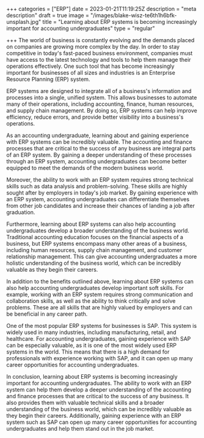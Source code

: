+++
categories = ["ERP"]
date = 2023-01-21T11:19:25Z
description = "meta description"
draft = true
image = "/images/blake-wisz-te6th1h6bfk-unsplash.jpg"
title = "Learning about ERP systems is becoming increasingly important for accounting undergraduates"
type = "regular"

+++
The world of business is constantly evolving and the demands placed on companies are growing more complex by the day. In order to stay competitive in today's fast-paced business environment, companies must have access to the latest technology and tools to help them manage their operations effectively. One such tool that has become increasingly important for businesses of all sizes and industries is an Enterprise Resource Planning (ERP) system.

ERP systems are designed to integrate all of a business's information and processes into a single, unified system. This allows businesses to automate many of their operations, including accounting, finance, human resources, and supply chain management. By doing so, ERP systems can help improve efficiency, reduce errors, and provide better visibility into a business's operations.

As an accounting undergraduate, learning about and gaining experience with ERP systems can be incredibly valuable. The accounting and finance processes that are critical to the success of any business are integral parts of an ERP system. By gaining a deeper understanding of these processes through an ERP system, accounting undergraduates can become better equipped to meet the demands of the modern business world.

Moreover, the ability to work with an ERP system requires strong technical skills such as data analysis and problem-solving. These skills are highly sought after by employers in today's job market. By gaining experience with an ERP system, accounting undergraduates can differentiate themselves from other job candidates and increase their chances of landing a job after graduation.

Furthermore, learning about ERP systems can also help accounting undergraduates develop a broader understanding of the business world. Traditional accounting education focuses on the financial aspects of a business, but ERP systems encompass many other areas of a business, including human resources, supply chain management, and customer relationship management. This can give accounting undergraduates a more holistic understanding of the business world, which can be incredibly valuable as they begin their careers.

In addition to the benefits outlined above, learning about ERP systems can also help accounting undergraduates develop important soft skills. For example, working with an ERP system requires strong communication and collaboration skills, as well as the ability to think critically and solve problems. These are all skills that are highly valued by employers and can be beneficial in any career path.

One of the most popular ERP systems for businesses is SAP. This system is widely used in many industries, including manufacturing, retail, and healthcare. For accounting undergraduates, gaining experience with SAP can be especially valuable, as it is one of the most widely used ERP systems in the world. This means that there is a high demand for professionals with experience working with SAP, and it can open up many career opportunities for accounting undergraduates.

In conclusion, learning about ERP systems is becoming increasingly important for accounting undergraduates. The ability to work with an ERP system can help them develop a deeper understanding of the accounting and finance processes that are critical to the success of any business. It also provides them with valuable technical skills and a broader understanding of the business world, which can be incredibly valuable as they begin their careers. Additionally, gaining experience with an ERP system such as SAP can open up many career opportunities for accounting undergraduates and help them stand out in the job market.